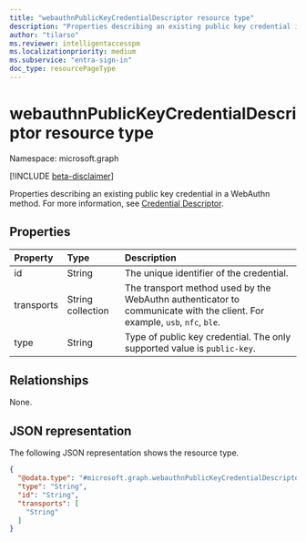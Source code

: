 ```yaml
---
title: "webauthnPublicKeyCredentialDescriptor resource type"
description: "Properties describing an existing public key credential in a WebAuthn method."  
author: "tilarso"  
ms.reviewer: intelligentaccesspm  
ms.localizationpriority: medium  
ms.subservice: "entra-sign-in"  
doc_type: resourcePageType  
---  
```


# webauthnPublicKeyCredentialDescriptor resource type

Namespace: microsoft.graph

[!INCLUDE [beta-disclaimer](../../includes/beta-disclaimer.md)]

Properties describing an existing public key credential in a WebAuthn method. For more information, see [Credential Descriptor](https://www.w3.org/TR/WebAuthn-2/#dictdef-publickeycredentialdescriptor).  

## Properties
|Property|Type|Description|
|:---|:---|:---|
|id|String|The unique identifier of the credential.|  
|transports|String collection|The transport method used by the WebAuthn authenticator to communicate with the client. For example, `usb`, `nfc`, `ble`.|  
|type|String|Type of public key credential. The only supported value is `public-key`.|  


## Relationships
None.

## JSON representation
The following JSON representation shows the resource type.
<!-- {
  "blockType": "resource",
  "@odata.type": "microsoft.graph.webauthnPublicKeyCredentialDescriptor"
}
-->
``` json
{
  "@odata.type": "#microsoft.graph.webauthnPublicKeyCredentialDescriptor",
  "type": "String",
  "id": "String",
  "transports": [
    "String"
  ]
}
```

